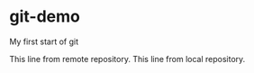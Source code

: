 # git-demo
My first start of git

This line from remote repository.
This line from local repository. 
